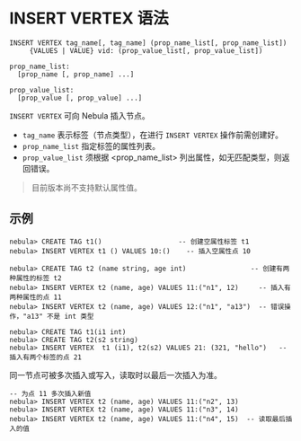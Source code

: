 # INSERT VERTEX 语法

```ngql
INSERT VERTEX tag_name[, tag_name] (prop_name_list[, prop_name_list])
     {VALUES | VALUE} vid: (prop_value_list[, prop_value_list])

prop_name_list:
  [prop_name [, prop_name] ...]

prop_value_list:
  [prop_value [, prop_value] ...]
```

`INSERT VERTEX` 可向 Nebula 插入节点。

- `tag_name` 表示标签（节点类型），在进行 `INSERT VERTEX` 操作前需创建好。
- `prop_name_list` 指定标签的属性列表。
- `prop_value_list` 须根据 <prop_name_list> 列出属性，如无匹配类型，则返回错误。

> 目前版本尚不支持默认属性值。

## 示例

```ngql
nebula> CREATE TAG t1()                   -- 创建空属性标签 t1
nebula> INSERT VERTEX t1 () VALUES 10:()    -- 插入空属性点 10
```

```ngql
nebula> CREATE TAG t2 (name string, age int)                -- 创建有两种属性的标签 t2
nebula> INSERT VERTEX t2 (name, age) VALUES 11:("n1", 12)     -- 插入有两种属性的点 11
nebula> INSERT VERTEX t2 (name, age) VALUES 12:("n1", "a13")  -- 错误操作，"a13" 不是 int 类型
```

```ngql
nebula> CREATE TAG t1(i1 int)
nebula> CREATE TAG t2(s2 string)
nebula> INSERT VERTEX  t1 (i1), t2(s2) VALUES 21: (321, "hello")   -- 插入有两个标签的点 21
```

同一节点可被多次插入或写入，读取时以最后一次插入为准。

```ngql
-- 为点 11 多次插入新值
nebula> INSERT VERTEX t2 (name, age) VALUES 11:("n2", 13)
nebula> INSERT VERTEX t2 (name, age) VALUES 11:("n3", 14)
nebula> INSERT VERTEX t2 (name, age) VALUES 11:("n4", 15)  -- 读取最后插入的值
```
